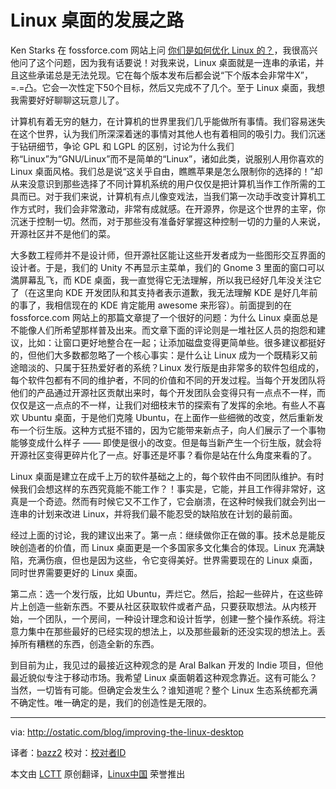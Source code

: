 Linux 桌面的发展之路
================================================================================
Ken Starks 在 fossforce.com 网站上问 [你们是如何优化 Linux 的？][1]，我很高兴他问了这个问题，因为我有话要说！对我来说，Linux 桌面就是一连串的承诺，并且这些承诺总是无法兑现。它在每个版本发布后都会说“下个版本会非常牛X”，=.=凸。它会一次性定下50个目标，然后又完成不了几个。至于 Linux 桌面，我想我需要好好聊聊这玩意儿了。

计算机有着无穷的魅力，在计算机的世界里我们几乎能做所有事情。我们容易迷失在这个世界，认为我们所深深着迷的事情对其他人也有着相同的吸引力。我们沉迷于钻研细节，争论 GPL 和 LGPL 的区别，讨论为什么我们称“Linux”为“GNU/Linux”而不是简单的“Linux”，诸如此类，说服别人用你喜欢的 Linux 桌面风格。我们总是说“这关乎自由，瞧瞧苹果是怎么限制你的选择的！”却从来没意识到那些选择了不同计算机系统的用户仅仅是把计算机当作工作所需的工具而已。对于我们来说，计算机有点儿像变戏法，当我们第一次动手改变计算机工作方式时，我们会非常激动，非常有成就感。在开源界，你是这个世界的主宰，你沉迷于控制一切。然而，对于那些没有准备好掌握这种控制一切的力量的人来说，开源社区并不是他们的菜。

大多数工程师并不是设计师，但开源社区能让这些开发者成为一些图形交互界面的设计者。于是，我们的 Unity 不再显示主菜单，我们的 Gnome 3 里面的窗口可以満屏幕乱飞，而 KDE 桌面，我一直觉得它无法理解，所以我已经好几年没关注它了（在这里向 KDE 开发团队和其支持者表示道歉，我无法理解 KDE 是好几年前的事了，我相信现在的 KDE 肯定能用 awesome 来形容）。前面提到的在 fossforce.com 网站上的那篇文章提了一个很好的问题：为什么 Linux 桌面总是不能像人们所希望那样普及出来。而文章下面的评论则是一堆社区人员的抱怨和建议，比如：让窗口更好地整合在一起；让添加磁盘变得更简单些。很多建议都挺好的，但他们大多数都忽略了一个核心事实：是什么让 Linux 成为一个既精彩又前途暗淡的、只属于狂热爱好者的系统？Linux 发行版是由非常多的软件包组成的，每个软件包都有不同的维护者，不同的价值和不同的开发过程。当每个开发团队将他们的产品通过开源社区贡献出来时，每个开发团队会变得只有一点点不一样，而仅仅是这一点点的不一样，让我们对细枝末节的探索有了发挥的余地。有些人不喜欢 Ubuntu 桌面，于是他们克隆 Ubuntu，在上面作一些细微的改变，然后重新发布一个衍生版。这种方式挺不错的，因为它能带来新点子，向人们展示了一个事物能够变成什么样子 —— 即使是很小的改变。但是每当新产生一个衍生版，就会将开源社区变得更碎片化了一点。好事还是坏事？看你是站在什么角度来看的了。

Linux 桌面是建立在成千上万的软件基础之上的，每个软件由不同团队维护。有时候我们会想这样的东西究竟能不能工作？！事实是，它能，并且工作得非常好，这真是一个奇迹。然而有时候它又不工作了，它会崩溃，在这种时候我们就会列出一连串的计划来改进 Linux，并将我们最不能忍受的缺陷放在计划的最前面。

经过上面的讨论，我的建议出来了。第一点：继续做你正在做的事。技术总是能反映创造者的价值，而 Linux 桌面更是一个多国家多文化集合的体现。Linux 充满缺陷，充满伤痕，但也是因为这些，令它变得美好。世界需要现在的 Linux 桌面，同时世界需要更好的 Linux 桌面。

第二点：选一个发行版，比如 Ubuntu，弄烂它。然后，拾起一些碎片，在这些碎片上创造一些新东西。不要从社区获取软件或者产品，只要获取想法。从内核开始，一个团队，一个房间，一种设计理念和设计哲学，创建一整个操作系统。将注意力集中在那些最好的已经实现的想法上，以及那些最新的还没实现的想法上。丢掉所有糟糕的东西，创造全新的东西。

到目前为止，我见过的最接近这种观念的是 Aral Balkan 开发的 Indie 项目，但他最近貌似专注于移动市场。我希望 Linux 桌面朝着这种观念靠近。这有可能么？当然，一切皆有可能。但确定会发生么？谁知道呢？整个 Linux 生态系统都充满不确定性。唯一确定的是，我们的创造性是无限的。

--------------------------------------------------------------------------------

via: http://ostatic.com/blog/improving-the-linux-desktop

译者：[bazz2](https://github.com/bazz2) 校对：[校对者ID](https://github.com/校对者ID)

本文由 [LCTT](https://github.com/LCTT/TranslateProject) 原创翻译，[Linux中国](http://linux.cn/) 荣誉推出

[1]:http://fossforce.com/2014/04/what-would-you-do-to-improve-linux/
